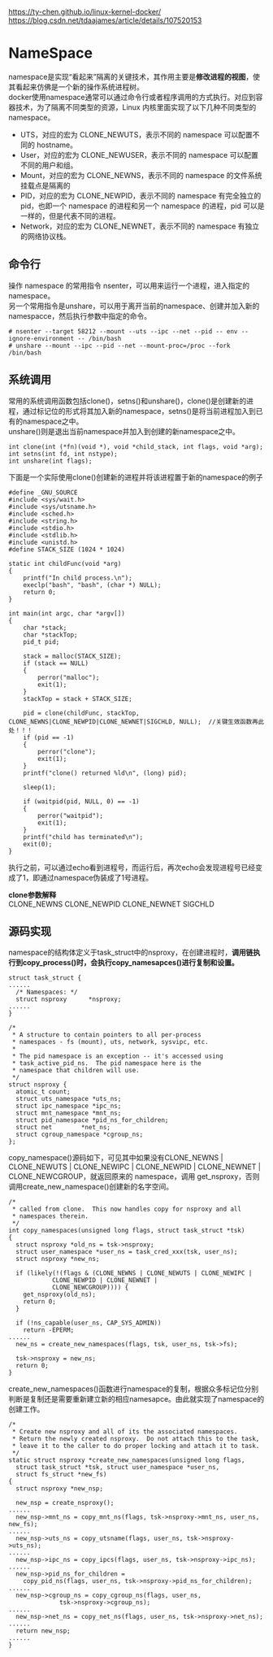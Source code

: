 https://ty-chen.github.io/linux-kernel-docker/    
https://blog.csdn.net/tdaajames/article/details/107520153
# NameSpace #  
namespace是实现“看起来”隔离的关键技术，其作用主要是**修改进程的视图**，使其看起来仿佛是一个新的操作系统进程树。  
docker使用namespace通常可以通过命令行或者程序调用的方式执行。对应到容器技术，为了隔离不同类型的资源，Linux 内核里面实现了以下几种不同类型的 namespace。  

* UTS，对应的宏为 CLONE_NEWUTS，表示不同的 namespace 可以配置不同的 hostname。
* User，对应的宏为 CLONE_NEWUSER，表示不同的 namespace 可以配置不同的用户和组。
* Mount，对应的宏为 CLONE_NEWNS，表示不同的 namespace 的文件系统挂载点是隔离的
* PID，对应的宏为 CLONE_NEWPID，表示不同的 namespace 有完全独立的 pid，也即一个 namespace 的进程和另一个 namespace 的进程，pid 可以是一样的，但是代表不同的进程。
* Network，对应的宏为 CLONE_NEWNET，表示不同的 namespace 有独立的网络协议栈。
## 命令行 ##  
操作 namespace 的常用指令 nsenter，可以用来运行一个进程，进入指定的 namespace。  
另一个常用指令是unshare，可以用于离开当前的namespace、创建并加入新的namespacce，然后执行参数中指定的命令。  

    # nsenter --target 58212 --mount --uts --ipc --net --pid -- env --ignore-environment -- /bin/bash
    # unshare --mount --ipc --pid --net --mount-proc=/proc --fork /bin/bash
## 系统调用 ##  
常用的系统调用函数包括clone()，setns()和unshare()，clone()是创建新的进程，通过标记位的形式将其加入新的namespace，setns()是将当前进程加入到已有的namespace之中。  
unshare()则是退出当前namespace并加入到创建的新namespace之中。  

    int clone(int (*fn)(void *), void *child_stack, int flags, void *arg);
    int setns(int fd, int nstype);
    int unshare(int flags);
下面是一个实际使用clone()创建新的进程并将该进程置于新的namespace的例子

    #define _GNU_SOURCE
    #include <sys/wait.h>
    #include <sys/utsname.h>
    #include <sched.h>
    #include <string.h>
    #include <stdio.h>
    #include <stdlib.h>
    #include <unistd.h>
    #define STACK_SIZE (1024 * 1024)

    static int childFunc(void *arg)
    {
        printf("In child process.\n");
        execlp("bash", "bash", (char *) NULL);
        return 0;
    }

    int main(int argc, char *argv[])
    {
        char *stack;
        char *stackTop;
        pid_t pid;

        stack = malloc(STACK_SIZE);
        if (stack == NULL)
        {
            perror("malloc"); 
            exit(1);
        }
        stackTop = stack + STACK_SIZE;

        pid = clone(childFunc, stackTop, CLONE_NEWNS|CLONE_NEWPID|CLONE_NEWNET|SIGCHLD, NULL);  //关键生效函数再此处！！！
        if (pid == -1)
        {
            perror("clone"); 
            exit(1);
        }
        printf("clone() returned %ld\n", (long) pid);

        sleep(1);

        if (waitpid(pid, NULL, 0) == -1)
        {
            perror("waitpid"); 
            exit(1);
        }
        printf("child has terminated\n");
        exit(0);
    }
执行之前，可以通过echo看到进程号，而运行后，再次echo会发现进程号已经变成了1，即通过namespace伪装成了1号进程。  


**clone参数解释**    
        CLONE_NEWNS
        CLONE_NEWPID
        CLONE_NEWNET
        SIGCHLD
## 源码实现 ##  
namespace的结构体定义于task_struct中的nsproxy，在创建进程时，**调用链执行到copy_process()时，会执行copy_namesapces()进行复制和设置。**  

    struct task_struct {
    ......
      /* Namespaces: */
      struct nsproxy      *nsproxy;
    ......
    }

    /*
     * A structure to contain pointers to all per-process
     * namespaces - fs (mount), uts, network, sysvipc, etc.
     *
     * The pid namespace is an exception -- it's accessed using
     * task_active_pid_ns.  The pid namespace here is the
     * namespace that children will use.
     */
    struct nsproxy {
      atomic_t count;
      struct uts_namespace *uts_ns;
      struct ipc_namespace *ipc_ns;
      struct mnt_namespace *mnt_ns;
      struct pid_namespace *pid_ns_for_children;
      struct net        *net_ns;
      struct cgroup_namespace *cgroup_ns;
    };
copy_namespace()源码如下，可见其中如果没有CLONE_NEWNS | CLONE_NEWUTS | CLONE_NEWIPC | CLONE_NEWPID | CLONE_NEWNET | CLONE_NEWCGROUP，就返回原来的 namespace，调用 get_nsproxy，否则调用create_new_namespace()创建新的名字空间。

    /*
     * called from clone.  This now handles copy for nsproxy and all
     * namespaces therein.
     */
    int copy_namespaces(unsigned long flags, struct task_struct *tsk)
    {
      struct nsproxy *old_ns = tsk->nsproxy;
      struct user_namespace *user_ns = task_cred_xxx(tsk, user_ns);
      struct nsproxy *new_ns;

      if (likely(!(flags & (CLONE_NEWNS | CLONE_NEWUTS | CLONE_NEWIPC |
                CLONE_NEWPID | CLONE_NEWNET |
                CLONE_NEWCGROUP)))) {
        get_nsproxy(old_ns);
        return 0;
      }

      if (!ns_capable(user_ns, CAP_SYS_ADMIN))
        return -EPERM;
    ......
      new_ns = create_new_namespaces(flags, tsk, user_ns, tsk->fs);

      tsk->nsproxy = new_ns;
      return 0;
    }
create_new_namespaces()函数进行namespace的复制，根据众多标记位分别判断是复制还是需要重新建立新的相应namesapce。由此就实现了namespace的创建工作。

    /*
     * Create new nsproxy and all of its the associated namespaces.
     * Return the newly created nsproxy.  Do not attach this to the task,
     * leave it to the caller to do proper locking and attach it to task.
     */
    static struct nsproxy *create_new_namespaces(unsigned long flags,
      struct task_struct *tsk, struct user_namespace *user_ns,
      struct fs_struct *new_fs)
    {
      struct nsproxy *new_nsp;

      new_nsp = create_nsproxy();
    ......
      new_nsp->mnt_ns = copy_mnt_ns(flags, tsk->nsproxy->mnt_ns, user_ns, new_fs);
    ......
      new_nsp->uts_ns = copy_utsname(flags, user_ns, tsk->nsproxy->uts_ns);
    ......
      new_nsp->ipc_ns = copy_ipcs(flags, user_ns, tsk->nsproxy->ipc_ns);
    ......
      new_nsp->pid_ns_for_children =
        copy_pid_ns(flags, user_ns, tsk->nsproxy->pid_ns_for_children);
    ......
      new_nsp->cgroup_ns = copy_cgroup_ns(flags, user_ns,
                  tsk->nsproxy->cgroup_ns);
    ......
      new_nsp->net_ns = copy_net_ns(flags, user_ns, tsk->nsproxy->net_ns);
    ......
      return new_nsp;
    ......
    }
